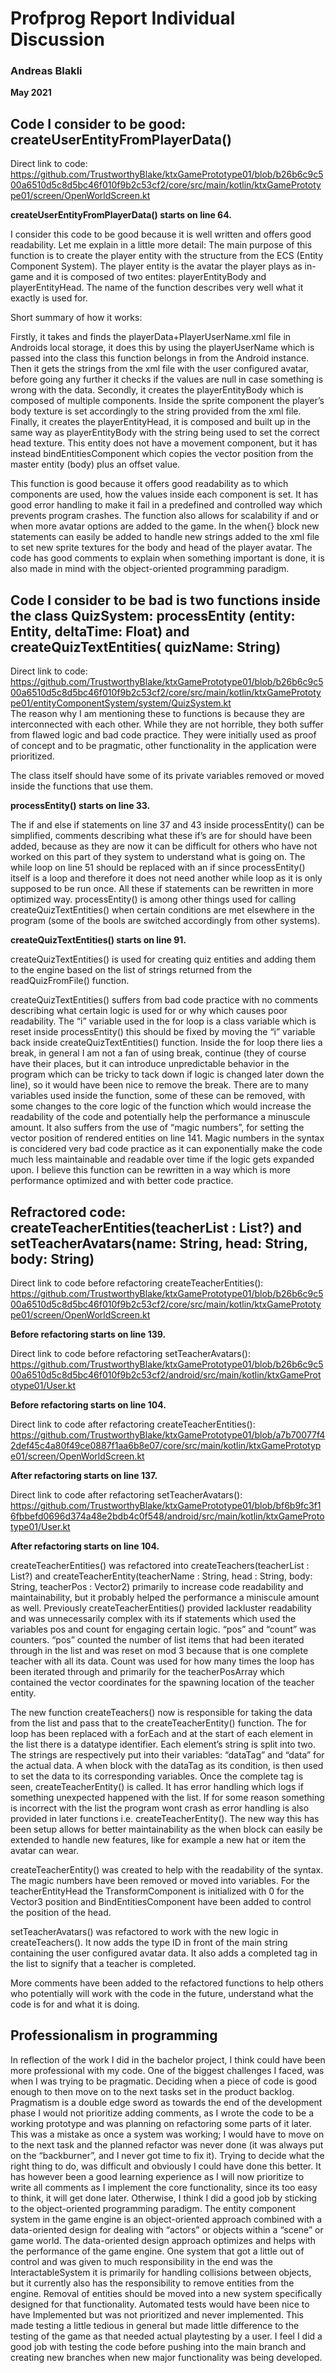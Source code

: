 # Profprog Report Individual Discussion

### Andreas Blakli
<strong>May 2021 </strong>

## Code I consider to be good: createUserEntityFromPlayerData()

Direct link to code: https://github.com/TrustworthyBlake/ktxGamePrototype01/blob/b26b6c9c500a6510d5c8d5bc46f010f9b2c53cf2/core/src/main/kotlin/ktxGamePrototype01/screen/OpenWorldScreen.kt

<strong>createUserEntityFromPlayerData() starts on line 64. </strong>

I consider this code to be good because it is well written and offers good readability. Let me explain in a little more detail: The main purpose of this function is to create the player 
entity with the structure from the ECS (Entity Component System). The player entity is the avatar the player plays as in-game and it is composed of two entites: playerEntityBody and 
playerEntityHead. The name of the function describes very well what it exactly is used for.

Short summary of how it works:

Firstly, it takes and finds the playerData+PlayerUserName.xml file in Androids local storage, it does this by using the playerUserName which is passed into the class this function belongs 
in from the Android instance. Then it gets the strings from the xml file with the user configured avatar, before going any further it checks if the values are null in case something is 
wrong with the data. Secondly, it creates the playerEntityBody which is composed of multiple components. Inside the sprite component the player’s body texture is set accordingly to the 
string provided from the xml file. Finally, it creates the playerEntityHead, it is composed and built up in the same way as playerEntityBody with the string being used to set the correct 
head texture. This entity does not have a movement component, but it has instead bindEntitiesComponent which copies the vector position from the master entity (body) plus an offset value. 

This function is good because it offers good readability as to which components are used, how the values inside each component is set. It has good error handling to make it fail in a predefined 
and controlled way which prevents program crashes. The function also allows for scalability if and or when more avatar options are added to the game. In the when{} block new statements can 
easily be added to handle new strings added to the xml file to set new sprite textures for the body and head of the player avatar.  The code has good comments to explain when something important 
is done, it is also made in mind with the object-oriented programming paradigm. 

## Code I consider to be bad is two functions inside the class QuizSystem: processEntity (entity: Entity, deltaTime: Float) and createQuizTextEntities( quizName: String) 

Direct link to code: https://github.com/TrustworthyBlake/ktxGamePrototype01/blob/b26b6c9c500a6510d5c8d5bc46f010f9b2c53cf2/core/src/main/kotlin/ktxGamePrototype01/entityComponentSystem/system/QuizSystem.kt <br/>
The reason why I am mentioning these to functions is because they are interconnected with each other. While they are not horrible, they both suffer from flawed logic and bad code practice. They were 
initially used as proof of concept and to be pragmatic, other functionality in the application were prioritized. 

The class itself should have some of its private variables removed or moved inside the functions that use them.

<strong>processEntity() starts on line 33. </strong>

The if and else if statements on line 37 and 43 inside processEntity() can be simplified, comments describing what these if’s are for should have been added, because as they are now it can be 
difficult for others who have not worked on this part of they system to understand what is going on. The while loop on line 51 should be replaced with an if since processEntity() itself is a loop 
and therefore it does not need another while loop as it is only supposed to be run once.  All these if statements can be rewritten in more optimized way.
processEntity() is among other things used for calling createQuizTextEntities() when certain conditions are met elsewhere in the program (some of the bools are switched accordingly from other systems). 

<strong>createQuizTextEntities() starts on line 91. </strong>

createQuizTextEntities() is used for creating quiz entities and adding them to the engine based on the list of strings returned from the readQuizFromFile() function. 

createQuizTextEntities() suffers from bad code practice with no comments describing what certain logic is used for or why which causes poor readability.  The “i” variable used in the for loop is a 
class variable which is reset inside processEntity() this should be fixed by moving the “i” variable back inside createQuizTextEntities() function. Inside the for loop there lies a break, in general 
I am not a fan of using break, continue (they of course have their places, but it can introduce unpredictable behavior in the program which can be tricky to tack down if logic is changed later down 
the line), so it would have been nice to remove the break. There are to many variables used inside the function, some of these can be removed, with some changes to the core logic of the function 
which would increase the readability of the code and potentially help the performance a minuscule amount. It also suffers from the use of “magic numbers”, for setting the vector position of rendered 
entities on line 141. Magic numbers in the syntax is concidered very bad code practice as it can exponentially make the code much less maintainable and readable over time if the logic gets expanded 
upon. I believe this function can be rewritten in a way which is more performance optimized and with better code practice. 

## Refractored code: createTeacherEntities(teacherList : List<String>?) and setTeacherAvatars(name: String, head: String, body: String)

Direct link to code before refactoring createTeacherEntities(): https://github.com/TrustworthyBlake/ktxGamePrototype01/blob/b26b6c9c500a6510d5c8d5bc46f010f9b2c53cf2/core/src/main/kotlin/ktxGamePrototype01/screen/OpenWorldScreen.kt

<strong>Before refactoring starts on line 139. </strong>

Direct link to code before refactoring setTeacherAvatars(): https://github.com/TrustworthyBlake/ktxGamePrototype01/blob/b26b6c9c500a6510d5c8d5bc46f010f9b2c53cf2/android/src/main/kotlin/ktxGamePrototype01/User.kt

<strong>Before refactoring starts on line 104. </strong>

Direct link to code after refactoring createTeacherEntities(): https://github.com/TrustworthyBlake/ktxGamePrototype01/blob/a7b70077f42def45c4a80f49ce0887f1aa6b8e07/core/src/main/kotlin/ktxGamePrototype01/screen/OpenWorldScreen.kt

<strong>After refactoring starts on line 137. </strong>

Direct link to code after refactoring setTeacherAvatars(): https://github.com/TrustworthyBlake/ktxGamePrototype01/blob/bf6b9fc3f16fbbefd0696d374a48e2bdb4c0f548/android/src/main/kotlin/ktxGamePrototype01/User.kt

<strong>After refactoring starts on line 104. </strong>

createTeacherEntities() was refactored into createTeachers(teacherList : List<String>?) and createTeacherEntity(teacherName : String, head : String, body: String, teacherPos : Vector2) primarily
to increase code readability and maintainability, but it probably helped the performance a miniscule amount as well. 
Previously createTeacherEntities() provided lackluster readability and was unnecessarily complex with its if statements which used the variables pos and count for engaging certain logic. “pos” 
and “count” was counters. “pos” counted the number of list items that had been iterated through in the list and was reset on mod 3 because that is one complete teacher with all its data. Count 
was used for how many times the loop has been iterated through and primarily for the teacherPosArray which contained the vector coordinates for the spawning location of the teacher entity.

The new function createTeachers() now is responsible for taking the data from the list and pass that to the createTeacherEntity() function. The for loop has been replaced with a forEach and at 
the start of each element in the list there is a datatype identifier. Each element’s string is split into two. The strings are respectively put into their variables: “dataTag” and “data” for the 
actual data. A when block with the dataTag as its condition, is then used to set the data to its corresponding variables. Once the complete tag is seen, createTeacherEntity() is called. It has 
error handling which logs if something unexpected happened with the list. If for some reason something is incorrect with the list the program wont crash as error handling is also provided in later
functions i.e. createTeacherEntity().  The new way this has been setup allows for better maintainability as the when block can easily be extended to handle new features, like for example a new 
hat or item the avatar can wear.

createTeacherEntity() was created to help with the readability of the syntax. The magic numbers have been removed or moved into variables. For the teacherEntityHead the TransformComponent is 
initialized with 0 for the Vector3 position and BindEntitiesComponent have been added to control the position of the head. 

setTeacherAvatars() was refactored to work with the new logic in createTeachers(). It now adds the type ID in front of the main string containing the user configured avatar data. It also adds a 
completed tag in the list to signify that a teacher is completed. 

More comments have been added to the refactored functions to help others who potentially will work with the code in the future, understand what the code is for and what it is doing.

## Professionalism in programming

In reflection of the work I did in the bachelor project, I think could have been more professional with my code. One of the biggest challenges I faced, was when I was trying to be pragmatic. 
Deciding when a piece of code is good enough to then move on to the next tasks set in the product backlog. Pragmatism is a double edge sword as towards the end of the development phase I would 
not prioritize adding comments, as I wrote the code to be a working prototype and was planning on refactoring some parts of it later. This was a mistake as once a system was working; I would 
have to move on to the next task and the planned refactor was never done (it was always put on the “backburner”, and I never got time to fix it). Trying to decide what the right thing to do, 
was difficult and obviously I could have done this better.  It has however been a good learning experience as I will now prioritize to write all comments as I implement the core functionality, 
since its too easy to think, it will get done later. Otherwise, I think I did a good job by sticking to the object-oriented programming paradigm. The entity component system in the game engine 
is an object-oriented approach combined with a data-oriented design for dealing with “actors” or objects within a “scene” or game world. The data-oriented design approach optimizes and helps with 
the performance of the game engine. One system that got a little out of control and was given to much responsibility in the end was the InteractableSystem it is primarily for handling collisions 
between objects, but it currently also has the responsibility to remove entities from the engine. Removal of entities should be moved into a new system specifically designed for that functionality. 
Automated tests would have been nice to have Implemented but was not prioritized and never implemented. This made testing a little tedious in general but made little difference to the testing of 
the game as that needed actual playtesting by a user. I feel I did a good job with testing the code before pushing into the main branch and creating new branches when new major functionality was 
being developed. 